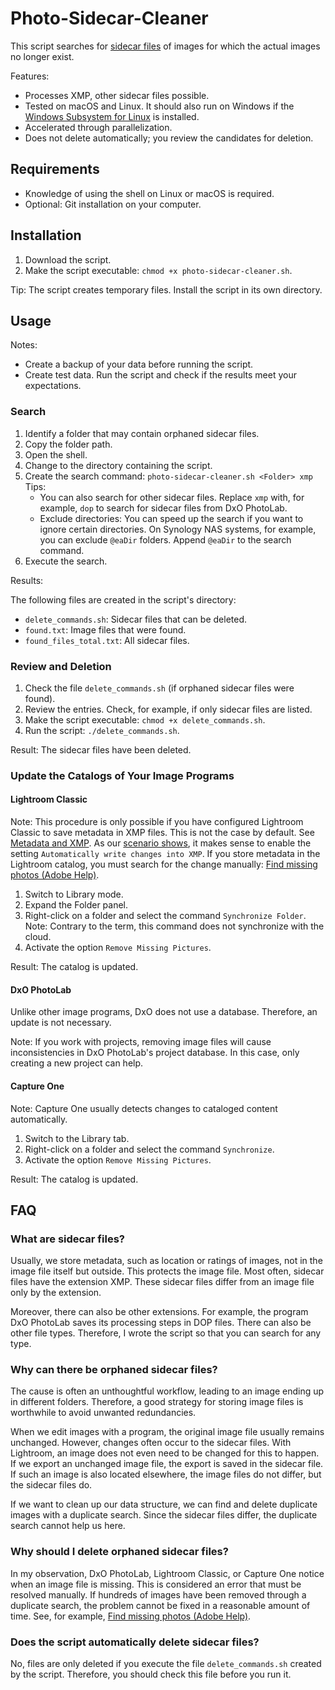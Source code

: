 # Photo-Sidecar-Cleaner

This script searches for [sidecar files](#what-are-sidecar-files) of images for which the actual images no longer exist.

Features:

- Processes XMP, other sidecar files possible.
- Tested on macOS and Linux. It should also run on Windows if the [Windows Subsystem for Linux](https://learn.microsoft.com/en-us/windows/wsl/about) is installed.
- Accelerated through parallelization.
- Does not delete automatically; you review the candidates for deletion.

## Requirements

- Knowledge of using the shell on Linux or macOS is required.
- Optional: Git installation on your computer.

## Installation

1. Download the script.
2. Make the script executable: `chmod +x photo-sidecar-cleaner.sh`.

Tip: The script creates temporary files. Install the script in its own directory.

## Usage

Notes:
- Create a backup of your data before running the script.
- Create test data. Run the script and check if the results meet your expectations.

### Search

1. Identify a folder that may contain orphaned sidecar files.
2. Copy the folder path.
3. Open the shell.
4. Change to the directory containing the script.
5. Create the search command: `photo-sidecar-cleaner.sh <Folder> xmp`  
     Tips: 
     - You can also search for other sidecar files. Replace `xmp` with, for example, `dop` to search for sidecar files from DxO PhotoLab.
     - Exclude directories: You can speed up the search if you want to ignore certain directories. On Synology NAS systems, for example, you can exclude `@eaDir` folders. Append `@eaDir` to the search command.
6. Execute the search.

Results:

The following files are created in the script's directory:
- `delete_commands.sh`: Sidecar files that can be deleted.
- `found.txt`: Image files that were found.
- `found_files_total.txt`: All sidecar files.

### Review and Deletion

1. Check the file `delete_commands.sh` (if orphaned sidecar files were found).
2. Review the entries. Check, for example, if only sidecar files are listed.
3. Make the script executable: `chmod +x delete_commands.sh`.
4. Run the script: `./delete_commands.sh`.

Result: The sidecar files have been deleted.

### Update the Catalogs of Your Image Programs

#### Lightroom Classic

Note: This procedure is only possible if you have configured Lightroom Classic to save metadata in XMP files. This is not the case by default. See [Metadata and XMP](https://helpx.adobe.com/lightroom-classic/help/metadata-basics-actions.html). As our [scenario shows](#why-can-there-be-orphaned-sidecar-files), it makes sense to enable the setting `Automatically write changes into XMP`. If you store metadata in the Lightroom catalog, you must search for the change manually: [
Find missing photos (Adobe Help)](https://helpx.adobe.com/lightroom-classic/help/locate-missing-photos.html).

1. Switch to Library mode.
2. Expand the Folder panel.
3. Right-click on a folder and select the command `Synchronize Folder`.
Note: Contrary to the term, this command does not synchronize with the cloud.
4. Activate the option `Remove Missing Pictures`.

Result: The catalog is updated.

#### DxO PhotoLab

Unlike other image programs, DxO does not use a database. Therefore, an update is not necessary.

Note: If you work with projects, removing image files will cause inconsistencies in DxO PhotoLab's project database. In this case, only creating a new project can help.

#### Capture One

Note: Capture One usually detects changes to cataloged content automatically.

1. Switch to the Library tab.
2. Right-click on a folder and select the command `Synchronize`.
3. Activate the option `Remove Missing Pictures`.

Result: The catalog is updated.

## FAQ

### What are sidecar files?

Usually, we store metadata, such as location or ratings of images, not in the image file itself but outside. This protects the image file. Most often, sidecar files have the extension XMP. These sidecar files differ from an image file only by the extension.

Moreover, there can also be other extensions. For example, the program DxO PhotoLab saves its processing steps in DOP files. There can also be other file types. Therefore, I wrote the script so that you can search for any type.

### Why can there be orphaned sidecar files?

The cause is often an unthoughtful workflow, leading to an image ending up in different folders. Therefore, a good strategy for storing image files is worthwhile to avoid unwanted redundancies.

When we edit images with a program, the original image file usually remains unchanged. However, changes often occur to the sidecar files. With Lightroom, an image does not even need to be changed for this to happen. If we export an unchanged image file, the export is saved in the sidecar file. If such an image is also located elsewhere, the image files do not differ, but the sidecar files do.

If we want to clean up our data structure, we can find and delete duplicate images with a duplicate search. Since the sidecar files differ, the duplicate search cannot help us here.

### Why should I delete orphaned sidecar files?

In my observation, DxO PhotoLab, Lightroom Classic, or Capture One notice when an image file is missing. This is considered an error that must be resolved manually. If hundreds of images have been removed through a duplicate search, the problem cannot be fixed in a reasonable amount of time. See, for example, [
Find missing photos (Adobe Help)](https://helpx.adobe.com/lightroom-classic/help/locate-missing-photos.html).

### Does the script automatically delete sidecar files?

No, files are only deleted if you execute the file `delete_commands.sh` created by the script. Therefore, you should check this file before you run it.
